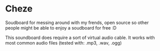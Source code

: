 # Cheze
Soudboard for messing around with my frends, open source so other people might be able to enjoy a soudboard for free :D

This soundboard does require a sort of virtual audio cable.
It works with most common audio files (tested with: .mp3, .wav, .ogg)
